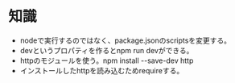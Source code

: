# 知識
- nodeで実行するのではなく、package.jsonのscriptsを変更する。
- devというプロパティを作るとnpm run devができる。
- httpのモジュールを使う。npm install  --save-dev http
- インストールしたhttpを読み込むためrequireする。
